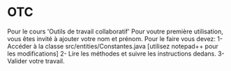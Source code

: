 # OTC
Pour le cours 'Outils de travail collaboratif'
Pour voutre première utilisation, vous êtes invité à ajouter votre nom et prénom.
Pour le faire vous devez:
1- Accéder à la classe src/entities/Constantes.java [utilisez notepad++ pour les modifications]
2- Lire les méthodes et suivre les instructions dedans.
3- Valider votre travail.
